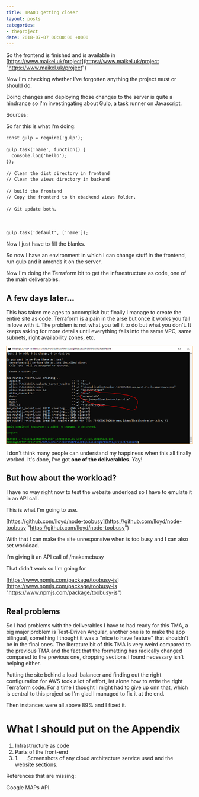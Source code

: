 ```yaml
---
title: TMA03 getting closer
layout: posts
categories:
- theproject
date: 2018-07-07 00:00:00 +0000
---
```

So the frontend is finished and is available in [https://www.maikel.uk/project](https://www.maikel.uk/project "https://www.maikel.uk/project")

Now I'm checking whether I've forgotten anything the project must or should do.

Doing changes and deploying those changes to the server is quite a hindrance so I'm investingating about Gulp, a task runner on Javascript.

Sources:

So far this is what I'm doing:

    const gulp = require('gulp');
    
    gulp.task('name', function() {
      console.log('hello');
    });
    
    // Clean the dist directory in frontend
    // Clean the views directory in backend
    
    // build the frontend
    // Copy the frontend to th ebackend views folder.
    
    // Git update both.
     
    
    
    gulp.task('default', ['name']);

Now I just have to fill the blanks.

So now I have an environment in which I can change stuff in the frontend, run gulp and it amends it on the server.

Now I'm doing the Terraform bit to get the infraestructure as code, one of the main deliverables.

## A few days later...

This has taken me ages to accomplish but finally I manage to create the entire site as code. Terraform is a pain in the arse but once it works you fall in love with it. The problem is not what you tell it to do but what you don't. It keeps asking for more details until everything falls into the same VPC, same subnets, right availability zones, etc.

![](/uploads/2018/07/04/shitesite.PNG)

I don't think many people can understand my happiness when this all finally worked. It's done, I've got **one of the deliverables**. Yay!

## But how about the workload?

I have no way right now to test the website underload so I have to emulate it in an API call.

This is what I'm going to use.

[https://github.com/lloyd/node-toobusy](https://github.com/lloyd/node-toobusy "https://github.com/lloyd/node-toobusy")

With that I can make the site unresponsive when is too busy and I can also set workload.

I'm giving it an API call of /makemebusy

That didn't work so I'm going for

[https://www.npmjs.com/package/toobusy-js](https://www.npmjs.com/package/toobusy-js "https://www.npmjs.com/package/toobusy-js")

## Real problems

So I had problems with the deliverables I have to had ready for this TMA, a big major problem is Test-Driven Angular, another one is to make the app bilingual, something I thought it was a "nice to have feature" that shouldn't be in the final ones. The literature bit of this TMA is very weird compared to the previous TMA and the fact that the formatting has radically changed compared to the previous one, dropping sections I found necessary isn't helping either.

Putting the site behind a load-balancer and finding out the right configuration for AWS took a lot of effort, let alone how to write the right Terraform code. For a time I thought I might had to give up onn that, which is central to this project so I'm glad I managed to fix it at the end.

Then instances were all above 89% and I fixed it.

# What I should put on the Appendix

1. Infrastructure as code
2. Parts of the front-end
3. 1.      Screenshots of any cloud architecture service used and the website sections. 

References that are missing:

Google MAPs API. 